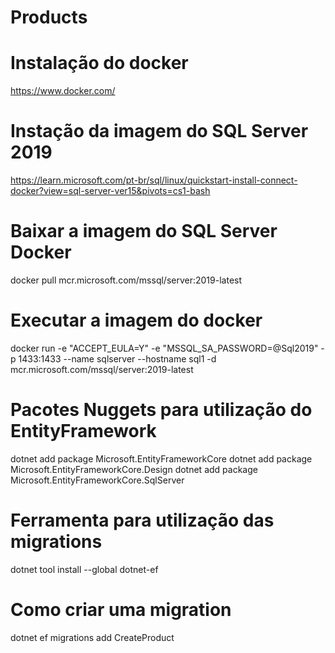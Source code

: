 # Products

# Instalação do docker
https://www.docker.com/

# Instação da imagem do SQL Server 2019
https://learn.microsoft.com/pt-br/sql/linux/quickstart-install-connect-docker?view=sql-server-ver15&pivots=cs1-bash

# Baixar a imagem do SQL Server Docker
docker pull mcr.microsoft.com/mssql/server:2019-latest

# Executar a imagem do docker
docker run -e "ACCEPT_EULA=Y" -e "MSSQL_SA_PASSWORD=@Sql2019" -p 1433:1433 --name sqlserver --hostname sql1 -d mcr.microsoft.com/mssql/server:2019-latest

# Pacotes Nuggets para utilização do EntityFramework

dotnet add package Microsoft.EntityFrameworkCore
dotnet add package Microsoft.EntityFrameworkCore.Design
dotnet add package Microsoft.EntityFrameworkCore.SqlServer

# Ferramenta para utilização das migrations
dotnet tool install --global dotnet-ef

# Como criar uma migration
dotnet ef migrations add CreateProduct

